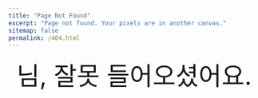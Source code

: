 ```yaml
---
title: "Page Not Found"
excerpt: "Page not found. Your pixels are in another canvas."
sitemap: false
permalink: /404.html
---
```


<div style="text-align: center;">
    <span style="font-size: 50px;">
        님, 잘못 들어오셨어요.
    </span>
</div>